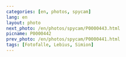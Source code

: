 ```yaml
---
categories: [en, photos, spycam]
lang: en
layout: photo
next_photo: /en/photos/spycam/P0000443.html
picname: P0000442
prev_photo: /en/photos/spycam/P0000441.html
tags: [Fotofalle, Lebius, Simion]
---
```

